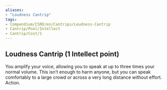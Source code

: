 ```yaml
---
aliases:
- "Loudness Cantrip"
tags:
- Compendium/CSRD/en/Cantrips/Loudness-Cantrip
- Cantrip/Pool/Intellect
- Cantrip/Cost/1
---
```


## Loudness Cantrip (1 Intellect point)
You amplify your voice, allowing you to speak at up to three times your normal volume. This isn’t enough to harm anyone, but you can speak comfortably to a large crowd or across a very long distance without effort. Action. 

